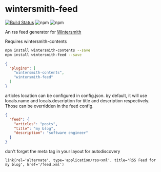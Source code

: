 # wintersmith-feed

[![Build Status](https://travis-ci.org/valantonini/wintersmith-feed.svg?branch=master)](https://travis-ci.org/valantonini/wintersmith-feed)
![npm](https://img.shields.io/npm/v/wintersmith-feed.svg)
![npm](https://img.shields.io/npm/dt/wintersmith-feed.svg)

An rss feed generator for [Wintersmith](https://wintersmith.io "Wintersmith")

Requires wintersmith-contents

```bash
npm install wintersmith-contents --save
npm install wintersmith-feed --save
```

```JSON
{
  "plugins": [
    "wintersmith-contents",
    "wintersmith-feed"
  ]
}
```

articles location can be configured in config.json. by default, it will use locals.name and locals.description for title
and description respectively. Those can be overridden in the feed config.

```JSON
{
  "feed": {
    "articles": "posts",
    "title": "my blog",
    "description": "software engineer"
  }
}
```

don't forget the meta tag in your layout for autodiscovery

```pug
link(rel='alternate', type='application/rss+xml', title='RSS Feed for my blog', href='/feed.xml')
```
